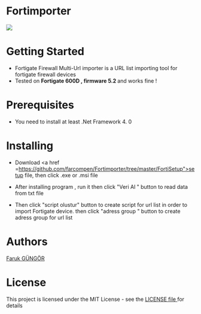 # Fortimporter
<img src="https://portforward.com/help/firewall-to-internet.jpg">

# Getting Started 
- Fortigate Firewall Multi-Url importer is a URL list importing tool for fortigate firewall devices  </br>
- Tested on <b>Fortigate 600D , firmware 5.2 </b>and works fine ! </br>

# Prerequisites

- You need to install at least .Net Framework 4. 0 

# Installing 
- Download <a href =https://github.com/farcompen/Fortimporter/tree/master/FortiSetup">setup</a> file, then click .exe or .msi file  

- After installing program , run it then click "Veri Al " button to read data from txt file </br>
- Then click "script olustur" button to create script for url list in order to import Fortigate device. then click "adress group " button to create adress group for url list 

# Authors 

<a href="https://github.com/farcompen"> Faruk GÜNGÖR </a>

# License
This project is licensed under the MIT License - see the <a href="https://github.com/farcompen/Fortimporter/blob/master/LICENSE">LICENSE file </a> for details



